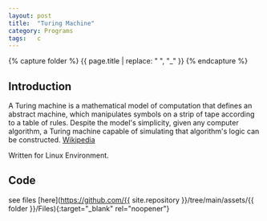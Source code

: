 ```yaml
---
layout: post
title:  "Turing Machine"
category: Programs
tags:   c
---
```

{% capture folder %}
{{ page.title | replace: " ", "_" }}
{% endcapture %}

## Introduction ##
A Turing machine is a mathematical model of computation that defines an abstract machine, which manipulates symbols on a strip of tape according to a table of rules. Despite the model's simplicity, given any computer algorithm, a Turing machine capable of simulating that algorithm's logic can be constructed.
[Wikipedia](https://en.wikipedia.org/wiki/Turing_machine)
<!--more-->

Written for Linux Environment.

## Code ##
see files [here](https://github.com/{{ site.repository }}/tree/main/assets/{{ folder }}/Files){:target="_blank" rel="noopener"}